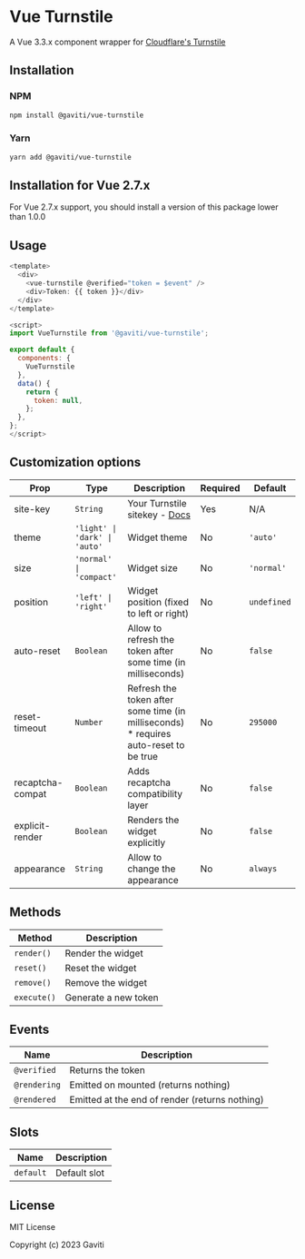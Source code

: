 # Vue Turnstile

A Vue 3.3.x component wrapper for [Cloudflare's Turnstile](https://developers.cloudflare.com/turnstile/)

## Installation

### NPM

```bash
npm install @gaviti/vue-turnstile
```

### Yarn

```bash
yarn add @gaviti/vue-turnstile
```

## Installation for Vue 2.7.x

For Vue 2.7.x support, you should install a version of this package lower than 1.0.0

## Usage

```javascript
<template>
  <div>
    <vue-turnstile @verified="token = $event" />
    <div>Token: {{ token }}</div>
  </div>
</template>

<script>
import VueTurnstile from '@gaviti/vue-turnstile';

export default {
  components: {
    VueTurnstile
  },
  data() {
    return {
      token: null,
    };
  },
};
</script>
```

## Customization options

| Prop             | Type                          | Description                                                                               | Required | Default     |
| ---------------- | ----------------------------- | ----------------------------------------------------------------------------------------- | -------- | ----------- |
| site-key         | `String`                      | Your Turnstile sitekey - [Docs](https://developers.cloudflare.com/turnstile/get-started/) | Yes      | N/A         |
| theme            | `'light' \| 'dark' \| 'auto'` | Widget theme                                                                              | No       | `'auto'`    |
| size             | `'normal' \| 'compact'`       | Widget size                                                                               | No       | `'normal'`  |
| position         | `'left' \| 'right'`           | Widget position (fixed to left or right)                                                  | No       | `undefined` |
| auto-reset       | `Boolean`                     | Allow to refresh the token after some time (in milliseconds)                              | No       | `false`     |
| reset-timeout    | `Number`                      | Refresh the token after some time (in milliseconds) \* requires auto-reset to be true     | No       | `295000`    |
| recaptcha-compat | `Boolean`                     | Adds recaptcha compatibility layer                                                        | No       | `false`     |
| explicit-render  | `Boolean`                     | Renders the widget explicitly                                                             | No       | `false`     |
| appearance       | `String`                      | Allow to change the appearance                                                            | No       | `always`    |

## Methods

| Method      | Description          |
| ----------- | -------------------- |
| `render()`  | Render the widget    |
| `reset()`   | Reset the widget     |
| `remove()`  | Remove the widget    |
| `execute()` | Generate a new token |

## Events

| Name         | Description                                    |
| ------------ | ---------------------------------------------- |
| `@verified`  | Returns the token                              |
| `@rendering` | Emitted on mounted (returns nothing)           |
| `@rendered`  | Emitted at the end of render (returns nothing) |

## Slots

| Name      | Description  |
| --------- | ------------ |
| `default` | Default slot |

## License

MIT License

Copyright (c) 2023 Gaviti

